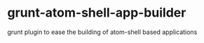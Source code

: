 grunt-atom-shell-app-builder
============================

grunt plugin to ease the building of atom-shell based applications
